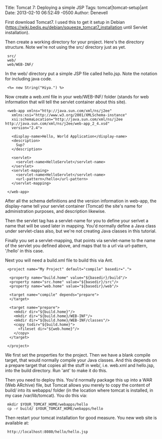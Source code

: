Title: Tomcat 7: Deploying a simple JSP
Tags: tomcat|tomcat-setup|ant
Date: 2013-02-10 06:52:49 -0500 
Author: Denevell

First download Tomcat7. I used this to get it setup in Debian (https://wiki.bedis.eu/debian/squeeze_tomcat7_installation until Servlet installation). 

Then create a working directory for your project. Here's the directory structure. Note we're not using the src/ directory just as yet.

     src/
     web/
     web/WEB-INF/

In the web/ directory put a simple JSP file called hello.jsp. Note the notation for including java code.
 
     <%= new String("Hiya.") %>

Now create a web.xml file in your web/WEB-INF/ folder (stands for web information that will tell the servlet container about this site).

     <web-app xmlns="http://java.sun.com/xml/ns/j2ee"
       xmlns:xsi="http://www.w3.org/2001/XMLSchema-instance"
       xsi:schemaLocation="http://java.sun.com/xml/ns/j2ee http://java.sun.com/xml/ns/j2ee/web-app_2_4.xsd"
       version="2.4">
     
       <display-name>Hello, World Application</display-name>
       <description>
         Sup?
       </description>
     
       <servlet>
         <servlet-name>HelloServlet</servlet-name>
       </servlet>
       <servlet-mapping>
         <servlet-name>HelloServlet</servlet-name>
         <url-pattern>/hello</url-pattern>
       </servlet-mapping>
     
     </web-app>

After all the schema definitions and the version information in web-app, the display-name tell your servlet container (Tomcat) the site's name for administration purposes, and description likewise.

Then the servlet tag has a servlet-name for you to define your serlvet a name that will be used later in mapping. You'd normally define a Java class under servlet-class also, but we're not creating Java classes in this tutorial.

Finally you set a servlet-mapping, that points via servlet-name to the name of the servlet you defined above, and maps that to a url via url-pattern, '/hello' in this case.

Next you will need a build.xml file to build this via Ant.

     <project name="My Project" default="compile" basedir=".">
     
      <property name="build.home" value="${basedir}/build"/>
      <property name="src.home" value="${basedir}/src"/>
      <property name="web.home" value="${basedir}/web"/>
     
      <target name="compile" depends="prepare">
      </target>
     
      <target name="prepare">
        <mkdir dir="${build.home}"/>
        <mkdir dir="${build.home}/WEB-INF"/>
        <mkdir dir="${build.home}/WEB-INF/classes"/>
        <copy todir="${build.home}">
          <fileset dir="${web.home}"/>
        </copy>
      </target>
     
     </project>

We first set the properties for the project. Then we have a blank compile target, that would normally compile your Java classes. And this depends on a prepare target that copies all the stuff in web/, i.e. web.xml and hello.jsp, into the build directory. Run 'ant' to make it do this.

Then you need to deploy this. You'd normally package this up into a WAR (Web ARchive) file, but Tomcat allows you merely to copy the content of build/ into its webapps/ folder (in the location where tomcat is installed, in my case /var/lib/tomcat). You do this via:

     mkdir $YOUR_TOMCAT_HOME/webapps/hello
     cp -r build/ $YOUR_TOMCAT_HOME/webapps/hello

Then restart your tomcat installation for good measure. You new web site is available at:

     http://localhost:8080/hello/hello.jsp
